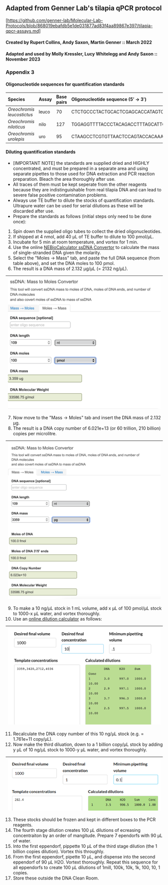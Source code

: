 ## Adapted from Genner Lab's tilapia qPCR protocol 
[https://github.com/genner-lab/Molecular-Lab-Protocols/blob/868019ebafdb5e1de031877ad83f4aa89867e397/tilapia-qpcr-assays.md]

#### Created by Rupert Collins, Andy Saxon, Martin Genner :: March 2022
#### Adapted and used by Molly Kressler, Lucy Whitelegg and Andy Saxon :: November 2023 

### Appendix 3

#### Oligonucleotide sequences for quantification standards

| Species | Assay | Base pairs | Oligonucleotide sequence (5&prime; -> 3&prime;) |
| :--- | :--- | :--- | :--- |
| _Oreochromis leucostictus_ | leuco | 70 | CTCTGCCCTACTGCACTCGAGCACCATAGTCGTAGCCGGCATCTTCCTTCTCATCCGTATAAGCCCCATG |
| _Oreochromis niloticus_ | nilo | 127 | TGGAGGTTTTACCCTACAGACCTTTAGCATTGCTCAAGAAAGTGTCTGACTAATCCTTCCCGCCTGACCTTTAGCCGCTATATGATACATTTCCACACTTGCAGAAACTAACCGAGCTCCCTTCGAC |
| _Oreochromis urolepis_ | uro | 95 | CTAAGCCTCGTGTTAACTCCAGTACCACAAACAACGTCAACAACAACACTCACGCCCCCAACACCAAAACACCTCCACCTGCCGAATACATCAAA |

#### Diluting quantification standards

* [IMPORTANT NOTE] the standards are supplied dried and HIGHLY concentrated, and must be prepared in a separate area and using separate pipettes to those used for DNA extraction and PCR reaction preparation. Bleach the area thoroughly after use.
* All traces of them must be kept seperate from the other reagents because they are indistinguishable from real tilapia DNA and can lead to severe false positive contamination problems.
* Always use TE buffer to dilute the stocks of quantification standards. Ultrapure water can be used for serial dilutions as these will be discarded after use.
* Prepare the standards as follows (initial steps only need to be done once):

1. Spin down the supplied oligo tubes to collect the dried oligonucleotides.
2. If shipped at 4 nmol, add 40 &micro;L of TE buffer to dilute to 100 pmol/&micro;L.
3. Incubate for 5 min at room temperature, and vortex for 1 min.
4. Use the online [NEBioCalculator ssDNA Convertor](https://nebiocalculator.neb.com/#!/ssdnaamt) to calculate the mass of single-stranded DNA given the molarity.
5. Select the "Moles -> Mass" tab, and paste the full DNA sequence (from table above), and set the DNA moles to 100 pmol.
6. The result is a DNA mass of 2.132 &micro;g/&micro;L (= 2132 ng/&micro;L).

| <img src="assets/kressler-moles2mass.png" width="500"> |
| :---: |

7. Now move to the "Mass -> Moles" tab and insert the DNA mass of 2.132 &micro;g.
8. The result is a DNA copy number of 6.021e+13 (or 60 trillion, 210 billion) copies per microlitre.

| <img src="assets/kressler_mass2moles_copynumber.png" width="500"> |
| :---: |

9. To make a 10 ng/&micro;L stock in 1 mL volume, add x &micro;L of 100 pmol/&micro;L stock to 1000-x &micro;L water, and vortex thoroughly.
10. Use an [online dilution calculator](http://www.desiquintans.com/dilutioncalc) as follows: 

| <img src="assets/kressler_dna-conc.png" width="500"> |
| :---: |

11. Recalculate the DNA copy number of this 10 ng/&micro;L stock (e.g. = 1.761e+11 copy/&micro;L).
12. Now make the third diluation, down to a 1 billion copy/&micro;L stock by adding y &micro;L of 10 ng/&micro;L stock to 1000-y &micro;L water, and vortex thoroughly.

| <img src="assets/billion-copies.png" width="500"> |
| :---: |

13. These stocks should be frozen and kept in different boxes to the PCR reagents.
14. The fourth stage dilution creates 100 &micro;L dilutions of ecreasing concentraiton by an order of mangitude. Prepare 7 ependorfs with 90 &micro;L of water.
15. Into the first eppendorf, pippette 10 &micro;L of the third stage dilution (the 1 billion copies dilution). Vortex this throughly.
16. From the first eppendorf, pipette 10 &micro;L, and dispense into the second eppendorf of 90 &micro;L H2O. Vortext thoroughly. Repeat this sequence for all eppendorfs to create 100 &micro;L dilutions of 1mill, 100k, 10k, 1k, 100, 10, 1 copies.
17. Store these outside the DNA Clean Room. 

